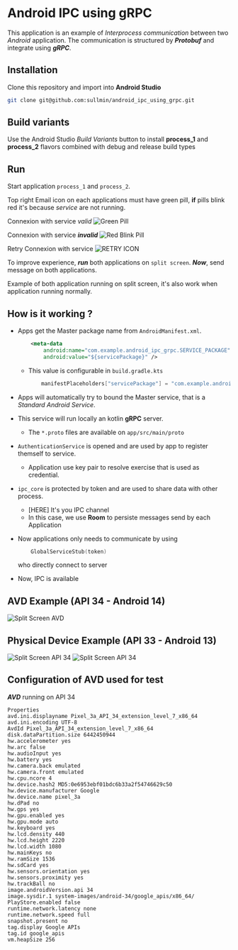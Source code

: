 # Android IPC using gRPC

This application is an example of *Interprocess communication* between two *Android* application.
The communication is structured by ***Protobuf*** and integrate using ***gRPC***.

## Installation

Clone this repository and import into **Android Studio**

```bash
git clone git@github.com:sullmin/android_ipc_using_grpc.git
```

## Build variants

Use the Android Studio *Build Variants* button to install **process_1** and **process_2** flavors
combined with debug and release build types

## Run

Start application `process_1` and `process_2`.

Top right Email icon on each applications must have green pill, **if** pills blink red it's because
*service* are not running.

Connexion with service *valid*
![Green Pill](images/green_pill.png)

Connexion with service ***invalid***
![Red Blink Pill](images/red_pill.png)

Retry Connexion with service
![RETRY ICON](images/retry.png)

To improve experience, ***run*** both applications on `split screen`.
***Now***, send message on both applications.

Example of both application running on split screen, it's also work when application running
normally.

## How is it working ?

- Apps get the Master package name from `AndroidManifest.xml`.
    ```xml
        <meta-data
            android:name="com.example.android_ipc_grpc.SERVICE_PACKAGE"
            android:value="${servicePackage}" />
    ```
    * This value is configurable in `build.gradle.kts`
      ```kotlin
          manifestPlaceholders["servicePackage"] = "com.example.android_ipc_grpc.process_2"  
      ```

- Apps will automatically try to bound the Master service, that is a *Standard Android Service*.
- This service will run locally an kotlin **gRPC** server.
    * The `*.proto` files are available on `app/src/main/proto`
- `AuthenticationService` is opened and are used by app to register themself to service.
    * Application use key pair to resolve exercise that is used as credential.
- `ipc_core` is protected by token and are used to share data with other process.
    * [HERE] It's you IPC channel
    * In this case, we use **Room** to persiste messages send by each Application
- Now applications only needs to communicate by using
    ```kotlin
        GlobalServiceStub(token)
    ```
  who directly connect to server
- Now, IPC is available

## AVD Example (API 34 - Android 14)

![Split Screen AVD](images/split_screen.png)

## Physical Device Example (API 33 - Android 13)

![Split Screen API 34](images/split_screen_real_device.png)
![Split Screen API 34](images/split_screen_real_device_2.png)

## Configuration of AVD used for test

***AVD*** running on API 34

```
Properties
avd.ini.displayname Pixel_3a_API_34_extension_level_7_x86_64
avd.ini.encoding UTF-8
AvdId Pixel_3a_API_34_extension_level_7_x86_64
disk.dataPartition.size 6442450944
hw.accelerometer yes
hw.arc false
hw.audioInput yes
hw.battery yes
hw.camera.back emulated
hw.camera.front emulated
hw.cpu.ncore 4
hw.device.hash2 MD5:0e6953ebf01bdc6b33a2f54746629c50
hw.device.manufacturer Google
hw.device.name pixel_3a
hw.dPad no
hw.gps yes
hw.gpu.enabled yes
hw.gpu.mode auto
hw.keyboard yes
hw.lcd.density 440
hw.lcd.height 2220
hw.lcd.width 1080
hw.mainKeys no
hw.ramSize 1536
hw.sdCard yes
hw.sensors.orientation yes
hw.sensors.proximity yes
hw.trackBall no
image.androidVersion.api 34
image.sysdir.1 system-images/android-34/google_apis/x86_64/
PlayStore.enabled false
runtime.network.latency none
runtime.network.speed full
snapshot.present no
tag.display Google APIs
tag.id google_apis
vm.heapSize 256
```